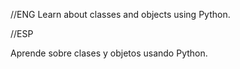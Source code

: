 //ENG
Learn about classes and objects using Python.

//ESP

Aprende sobre clases y objetos usando Python.
